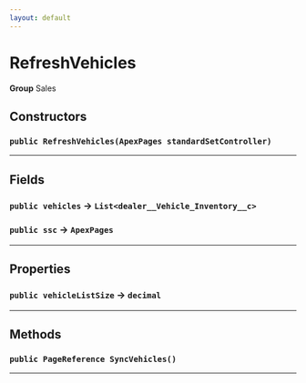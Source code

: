 ```yaml
---
layout: default
---
```

# RefreshVehicles



**Group** Sales

## Constructors
### `public RefreshVehicles(ApexPages standardSetController)`
---
## Fields

### `public vehicles` → `List<dealer__Vehicle_Inventory__c>`


### `public ssc` → `ApexPages`


---
## Properties

### `public vehicleListSize` → `decimal`


---
## Methods
### `public PageReference SyncVehicles()`
---

